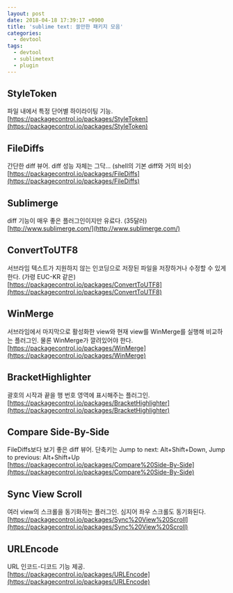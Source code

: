 ```yaml
---
layout: post
date: 2018-04-18 17:39:17 +0900
title: 'sublime text: 쓸만한 패키지 모음'
categories:
  - devtool
tags:
  - devtool
  - sublimetext
  - plugin
---
```



## StyleToken

파일 내에서 특정 단어별 하이라이팅 기능.
[https://packagecontrol.io/packages/StyleToken](https://packagecontrol.io/packages/StyleToken)

## File​Diffs

간단한 diff 뷰어. diff 성능 자체는 그닥... (shell의 기본 diff와 거의 비슷)
[https://packagecontrol.io/packages/FileDiffs](https://packagecontrol.io/packages/FileDiffs)

## Sublimerge

diff 기능이 매우 좋은 플러그인이지만 유료다. (35달러)
[http://www.sublimerge.com/](http://www.sublimerge.com/)

## ConvertToUTF8

서브라임 텍스트가 지원하지 않는 인코딩으로 저장된 파일을 저장하거나 수정할 수 있게 한다. (가령 EUC-KR 같은)
[https://packagecontrol.io/packages/ConvertToUTF8](https://packagecontrol.io/packages/ConvertToUTF8)

## WinMerge

서브라임에서 마지막으로 활성화한 view와 현재 view를 WinMerge를 실행해 비교하는 플러그인. 물론 WinMerge가 깔려있어야 한다.
[https://packagecontrol.io/packages/WinMerge](https://packagecontrol.io/packages/WinMerge)

## Bracket​Highlighter

괄호의 시작과 끝을 행 번호 영역에 표시해주는 플러그인.
[https://packagecontrol.io/packages/BracketHighlighter](https://packagecontrol.io/packages/BracketHighlighter)

## Compare Side-By-Side

FileDiffs보다 보기 좋은 diff 뷰어.
단축키는 Jump to next: Alt+Shift+Down, Jump to previous: Alt+Shift+Up
[https://packagecontrol.io/packages/Compare%20Side-By-Side](https://packagecontrol.io/packages/Compare%20Side-By-Side)

## Sync View Scroll

여러 view의 스크롤을 동기화하는 플러그인. 심지어 좌우 스크롤도 동기화된다.
[https://packagecontrol.io/packages/Sync%20View%20Scroll](https://packagecontrol.io/packages/Sync%20View%20Scroll)

## URLEncode

URL 인코드-디코드 기능 제공.
[https://packagecontrol.io/packages/URLEncode](https://packagecontrol.io/packages/URLEncode)
